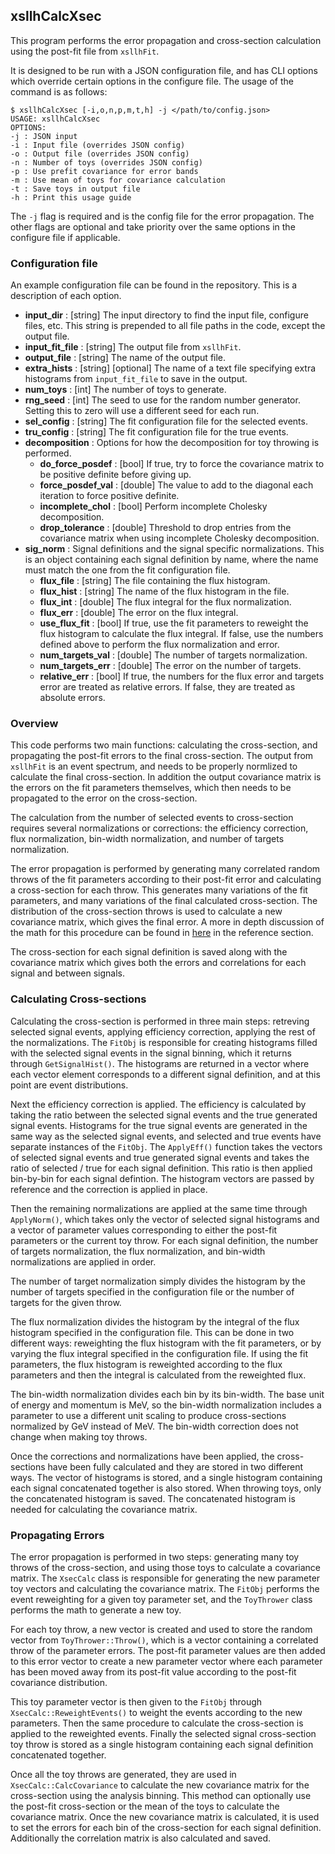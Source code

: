 ## xsllhCalcXsec

This program performs the error propagation and cross-section calculation using the post-fit file from `xsllhFit`.

It is designed to be run with a JSON configuration file, and has CLI options which override certain options in the configure file. The usage of the command is as follows:
```
$ xsllhCalcXsec [-i,o,n,p,m,t,h] -j </path/to/config.json>
USAGE: xsllhCalcXsec
OPTIONS:
-j : JSON input
-i : Input file (overrides JSON config)
-o : Output file (overrides JSON config)
-n : Number of toys (overrides JSON config)
-p : Use prefit covariance for error bands
-m : Use mean of toys for covariance calculation
-t : Save toys in output file
-h : Print this usage guide
```
The `-j` flag is required and is the config file for the error propagation. The other flags are optional and take priority over the same options in the configure file if applicable.

### Configuration file

An example configuration file can be found in the repository. This is a description of each option.

- **input_dir** : [string] The input directory to find the input file, configure files, etc. This string is prepended to all file paths in the code, except the output file.
- **input_fit_file** : [string] The output file from `xsllhFit`.
- **output_file** : [string] The name of the output file.
- **extra_hists** : [string] [optional] The name of a text file specifying extra histograms from `input_fit_file` to save in the output.
- **num_toys** : [int] The number of toys to generate.
- **rng_seed** : [int] The seed to use for the random number generator. Setting this to zero will use a different seed for each run.
- **sel_config** : [string] The fit configuration file for the selected events.
- **tru_config** : [string] The fit configuration file for the true events.
- **decomposition** : Options for how the decomposition for toy throwing is performed.
    + **do_force_posdef** : [bool] If true, try to force the covariance matrix to be positive definite before giving up.
    + **force_posdef_val** : [double] The value to add to the diagonal each iteration to force positive definite.
    + **incomplete_chol** : [bool] Perform incomplete Cholesky decomposition.
    + **drop_tolerance** : [double] Threshold to drop entries from the covariance matrix when using incomplete Cholesky decomposition.
- **sig_norm** : Signal definitions and the signal specific normalizations. This is an object containing each signal definition by name, where the name must match the one from the fit configuration file.
    + **flux_file** : [string] The file containing the flux histogram.
    + **flux_hist** : [string] The name of the flux histogram in the file.
    + **flux_int** : [double] The flux integral for the flux normalization.
    + **flux_err** : [double] The error on the flux integral.
    + **use_flux_fit** : [bool] If true, use the fit parameters to reweight the flux histogram to calculate the flux integral. If false, use the numbers defined above to perform the flux normalization and error.
    + **num_targets_val** : [double] The number of targets normalization.
    + **num_targets_err** : [double] The error on the number of targets.
    + **relative_err** : [bool] If true, the numbers for the flux error and targets error are treated as relative errors. If false, they are treated as absolute errors.

### Overview

This code performs two main functions: calculating the cross-section, and propagating the post-fit errors to the final cross-section. The output from `xsllhFit` is an event spectrum, and needs to be properly normlized to calculate the final cross-section. In addition the output covariance matrix is the errors on the fit parameters themselves, which then needs to be propagated to the error on the cross-section.

The calculation from the number of selected events to cross-section requires several normalizations or corrections: the efficiency correction, flux normalization, bin-width normalization, and number of targets normalization.

The error propagation is performed by generating many correlated random throws of the fit parameters according to their post-fit error and calculating a cross-section for each throw. This generates many variations of the fit parameters, and many variations of the final calculated cross-section. The distribution of the cross-section throws is used to calculate a new covariance matrix, which gives the final error. A more in depth discussion of the math for this procedure can be found in [here](../reference/toythrows.md) in the reference section.

The cross-section for each signal definition is saved along with the covariance matrix which gives both the errors and correlations for each signal and between signals.

### Calculating Cross-sections

Calculating the cross-section is performed in three main steps: retreving selected signal events, applying efficiency correction, applying the rest of the normalizations. The `FitObj` is responsible for creating histograms filled with the selected signal events in the signal binning, which it returns through `GetSignalHist()`. The histograms are returned in a vector where each vector element corresponds to a different signal definition, and at this point are event distributions.

Next the efficiency correction is applied. The efficiency is calculated by taking the ratio between the selected signal events and the true generated signal events. Histograms for the true signal events are generated in the same way as the selected signal events, and selected and true events have separate instances of the `FitObj`. The `ApplyEff()` function takes the vectors of selected signal events and true generated signal events and takes the ratio of selected / true for each signal definition. This ratio is then applied bin-by-bin for each signal defintion. The histogram vectors are passed by reference and the correction is applied in place.

Then the remaining normalizations are applied at the same time through `ApplyNorm()`, which takes only the vector of selected signal histograms and a vector of parameter values corresponding to either the post-fit parameters or the current toy throw. For each signal definition, the number of targets normalization, the flux normalization, and bin-width normalizations are applied in order.

The number of target normalization simply divides the histogram by the number of targets specified in the configuration file or the number of targets for the given throw.

The flux normalization divides the histogram by the integral of the flux histogram specified in the configuration file. This can be done in two different ways: reweighting the flux histogram with the fit parameters, or by varying the flux integral specified in the configuration file. If using the fit parameters, the flux histogram is reweighted according to the flux parameters and then the integral is calculated from the reweighted flux.

The bin-width normalization divides each bin by its bin-width. The base unit of energy and momentum is MeV, so the bin-width normalization includes a parameter to use a different unit scaling to produce cross-sections normalized by GeV instead of MeV. The bin-width correction does not change when making toy throws.

Once the corrections and normalizations have been applied, the cross-sections have been fully calculated and they are stored in two different ways. The vector of histograms is stored, and a single histogram containing each signal concatenated together is also stored. When throwing toys, only the concatenated histogram is saved. The concatenated histogram is needed for calculating the covariance matrix.

### Propagating Errors

The error propagation is performed in two steps: generating many toy throws of the cross-section, and using those toys to calculate a covariance matrix. The `XsecCalc` class is responsible for generating the new parameter toy vectors and calculating the covariance matrix. The `FitObj` performs the event reweighting for a given toy parameter set, and the `ToyThrower` class performs the math to generate a new toy.

For each toy throw, a new vector is created and used to store the random vector from `ToyThrower::Throw()`, which is a vector containing a correlated throw of the parameter errors. The post-fit parameter values are then added to this error vector to create a new parameter vector where each parameter has been moved away from its post-fit value according to the post-fit covariance distribution.

This toy parameter vector is then given to the `FitObj` through `XsecCalc::ReweightEvents()` to weight the events according to the new parameters. Then the same procedure to calculate the cross-section is applied to the reweighted events. Finally the selected signal cross-section toy throw is stored as a single histogram containing each signal definition concatenated together.

Once all the toy throws are generated, they are used in `XsecCalc::CalcCovariance` to calculate the new covariance matrix for the cross-section using the analysis binning. This method can optionally use the post-fit cross-section or the mean of the toys to calculate the covariance matrix. Once the new covariance matrix is calculated, it is used to set the errors for each bin of the cross-section for each signal definition. Additionally the correlation matrix is also calculated and saved.

